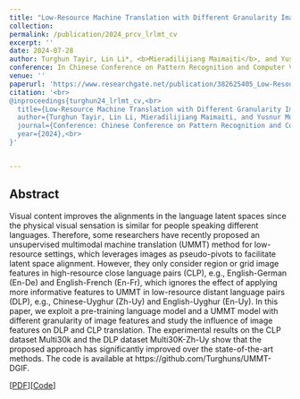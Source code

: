 ```yaml
---
title: "Low-Resource Machine Translation with Different Granularity Image Features"
collection: 
permalink: /publication/2024_prcv_lrlmt_cv
excerpt: ''
date: 2024-07-28
author: Turghun Tayir, Lin Li*, <b>Mieradilijiang Maimaiti</b>, and Yusnur Muhtar
conference: In Chinese Conference on Pattern Recognition and Computer Vision <b>(PRCV, 2024)</b> (*=corresponding author) (Long paper) 
venue: ''
paperurl: 'https://www.researchgate.net/publication/382625405_Low-Resource_Machine_Translation_with_Different_Granularity_Image_Features'
citation: '<br>
@inproceedings{turghun24_lrlmt_cv,<br>
  title={Low-Resource Machine Translation with Different Granularity Image Features},<br>
  author={Turghun Tayir, Lin Li, Mieradilijiang Maimaiti, and Yusnur Muhtar},<br>
  journal={Conference: Chinese Conference on Pattern Recognition and Computer Vision (PRCV)},<br>
  year={2024},<br>
}'


---
```

<h2><strong>Abstract</strong></h2>
Visual content improves the alignments in the language latent spaces since the physical visual sensation is similar for people speaking different languages.
Therefore, some researchers have recently proposed an unsupervised multimodal machine translation (UMMT) method for low-resource settings, which leverages images as pseudo-pivots to facilitate latent space alignment. 
However, they only consider region or grid image features in high-resource close language pairs (CLP), e.g., English-German (En-De) and English-French (En-Fr), 
which ignores the effect of applying more informative features to UMMT in low-resource distant language pairs (DLP), e.g., Chinese-Uyghur (Zh-Uy) and English-Uyghur (En-Uy). 
In this paper, we exploit a pre-training language model and a UMMT model with different granularity of image features and study the influence of image features on DLP and CLP translation. 
The experimental results on the CLP dataset Multi30k and the DLP dataset Multi30K-Zh-Uy show that the proposed approach has significantly improved over the state-of-the-art methods. 
The code is available at https://github.com/Turghuns/UMMT-DGIF.

\[[PDF](https://link.springer.com/chapter/10.1007/978-981-97-8620-6_18)\]\[[Code](https://github.com/Turghuns/UMMT-DGIF)\]



